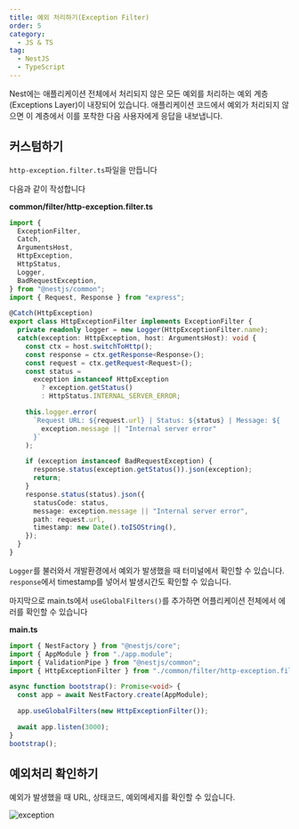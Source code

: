 ```yaml
---
title: 예외 처리하기(Exception Filter)
order: 5
category:
  - JS & TS
tag:
  - NestJS
  - TypeScript
---
```


Nest에는 애플리케이션 전체에서 처리되지 않은 모든 예외를 처리하는 예외 계층(Exceptions Layer)이 내장되어 있습니다.
애플리케이션 코드에서 예외가 처리되지 않으면 이 계층에서 이를 포착한 다음 사용자에게 응답을 내보냅니다.

## 커스텀하기

`http-exception.filter.ts`파일을 만듭니다

다음과 같이 작성합니다

**common/filter/http-exception.filter.ts**

```typescript
import {
  ExceptionFilter,
  Catch,
  ArgumentsHost,
  HttpException,
  HttpStatus,
  Logger,
  BadRequestException,
} from "@nestjs/common";
import { Request, Response } from "express";

@Catch(HttpException)
export class HttpExceptionFilter implements ExceptionFilter {
  private readonly logger = new Logger(HttpExceptionFilter.name);
  catch(exception: HttpException, host: ArgumentsHost): void {
    const ctx = host.switchToHttp();
    const response = ctx.getResponse<Response>();
    const request = ctx.getRequest<Request>();
    const status =
      exception instanceof HttpException
        ? exception.getStatus()
        : HttpStatus.INTERNAL_SERVER_ERROR;

    this.logger.error(
      `Request URL: ${request.url} | Status: ${status} | Message: ${
        exception.message || "Internal server error"
      }`
    );

    if (exception instanceof BadRequestException) {
      response.status(exception.getStatus()).json(exception);
      return;
    }
    response.status(status).json({
      statusCode: status,
      message: exception.message || "Internal server error",
      path: request.url,
      timestamp: new Date().toISOString(),
    });
  }
}
```

`Logger`를 불러와서 개발환경에서 예외가 발생했을 때 터미널에서 확인할 수 있습니다.
`response`에서 timestamp를 넣어서 발생시간도 확인할 수 있습니다.

마지막으로 main.ts에서 `useGlobalFilters()`를 추가하면 어플리케이션 전체에서 에러를 확인할 수 있습니다

**main.ts**

```typescript
import { NestFactory } from "@nestjs/core";
import { AppModule } from "./app.module";
import { ValidationPipe } from "@nestjs/common";
import { HttpExceptionFilter } from "./common/filter/http-exception.filter";

async function bootstrap(): Promise<void> {
  const app = await NestFactory.create(AppModule);

  app.useGlobalFilters(new HttpExceptionFilter());

  await app.listen(3000);
}
bootstrap();
```

## 예외처리 확인하기

예외가 발생했을 때 URL, 상태코드, 예외메세지를 확인할 수 있습니다.

![exception](https://github.com/Zamoca42/blog/assets/96982072/d610b655-9b5e-4840-acdc-920d0017e534)
